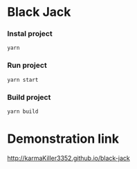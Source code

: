 # Black Jack

### Instal project
```
yarn
```

### Run project
```
yarn start
```

### Build project
```
yarn build
```

# Demonstration link
http://karmaKiller3352.github.io/black-jack